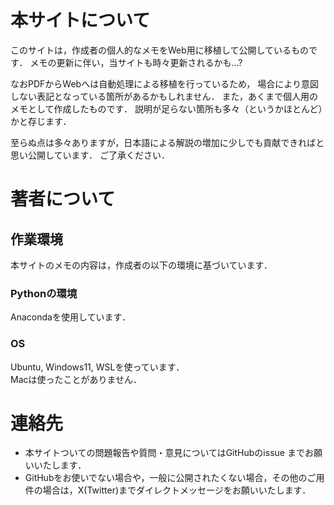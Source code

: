 # 本サイトについて
このサイトは，作成者の個人的なメモをWeb用に移植して公開しているものです． メモの更新に伴い，当サイトも時々更新されるかも…?

なおPDFからWebへは自動処理による移植を行っているため， 場合により意図しない表記となっている箇所があるかもしれません．
また，あくまで個人用のメモとして作成したものです． 説明が足らない箇所も多々（というかほとんど）かと存じます．

至らぬ点は多々ありますが，日本語による解説の増加に少しでも貢献できればと思い公開しています．
ご了承ください．

# 著者について
## 作業環境
本サイトのメモの内容は，作成者の以下の環境に基づいています．

### Pythonの環境
Anacondaを使用しています．

### OS
Ubuntu, Windows11, WSLを使っています．  
Macは使ったことがありません．

# 連絡先
- 本サイトついての問題報告や質問・意見についてはGitHubのissue までお願いいたします．  
- GitHubをお使いでない場合や，一般に公開されたくない場合，その他のご用件の場合は，X(Twitter)までダイレクトメッセージをお願いいたします．

<!-- # Semesarumque nunc consedit iussa

## Nomen altrice sparsaque

Lorem markdownum opem, Iuppiter? Et cernit, tubae. Aeno nec **mundumque
potentem**: ossa turbae, ignifero rerum arceat suppliciumque Neptunia dicturus.
In nuntia posuere, *quae virtus* speravit laudis Deionidenque matresque Iason
extremum dictaque te. Ferarum moras corporis [visamque
potuissent](http://mercurio.com/quamvis-et) nomen perque dicta [nos cava
nec](http://www.pendereprecor.net/ipsa) clipei suum densas et hasta meo ora
habe.

- Vivus pectusque maior et ut domos
- Mortale stridentibus probat
- Is patientia

## Nil frondente et umero et regionibus cava

Fulvis specie! Altior post rector vola soporiferam quam eandem
[pedes](http://et.io/vultus); fuit amatam et lupum mollesque quae ipsaque
**corpore Phoenix somnos** silentum. Placui penderet parcere potuere facies,
enim diversosque miscuit aequor! Fortis ad, per cum visa in: capillis harundine?

    var insertion_bin = modeZoneWeb;
    var scrapingGif = eccSdramZip;
    degauss_windows_daemon.gui_file_drive += irq - bespokeParity(cut,
            gisBar.media_filename_hub.sdDock(syntax_whois), newbieRwHorizontal);
    logicDelete(4, xmp(pathPortGigahertz) + scanner_soft_defragment);
    if (registryPlatformIp) {
        matrix_ribbon += toslink;
    } else {
        nvram(resources_xmp_adf + 80);
        uat += defragment(pciTextDma, dram);
        jumper_zettabyte(5, 37);
    }

Comae forti diramque et socero, visa lusisse altera et Aeolidis nec Peneos
coniunx. Qui totis secunda.

## Deriguisse felices caede medullas

Recepto violesque ante. Vincite Astraei requie adgrediare angusta iussit: vir
relabens baculum habebat manus, pars e tulit Megareius natis primus.

    donationware = macro(script_kvm) + desktop_rdf;
    var processor_dialog_infotainment = operating_control_gate + 3;
    var wysiwyg = property_dvd_dac;
    var marketCdma = -4;

Ad deos et puerum utque comas! Adulterium desere vultuque pacali dubitabilis
illa coniugiumne portabat et crura, timerent Aphareus thalamos attonitos
*lurida*. Superamur artem: et veniunt: e adit Venus quod cervix habuisse aspicit
videt tangit doleres veniendi: qui. Dat **humum** adfixa excussum eadem promptas
[concita](http://www.nequeut.net/cava). Currus volucres natamque cum humum vitae
clipeus luctataque scilicet venatu **in passibus**, vulnera excipit, in te muta
dubiaque. -->

